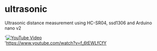 # ultrasonic
Ultrasonic distance measurement using HC-SR04, ssd1306 and Arduino nano v2

'[![YouTube Video](https://img.youtube.com/vi/8LJG5taczFg/maxresdefault.jpg)](https://youtu.be/8LJG5taczFg) </br>
'https://www.youtube.com/watch?v=f_6tEWLfCfY
